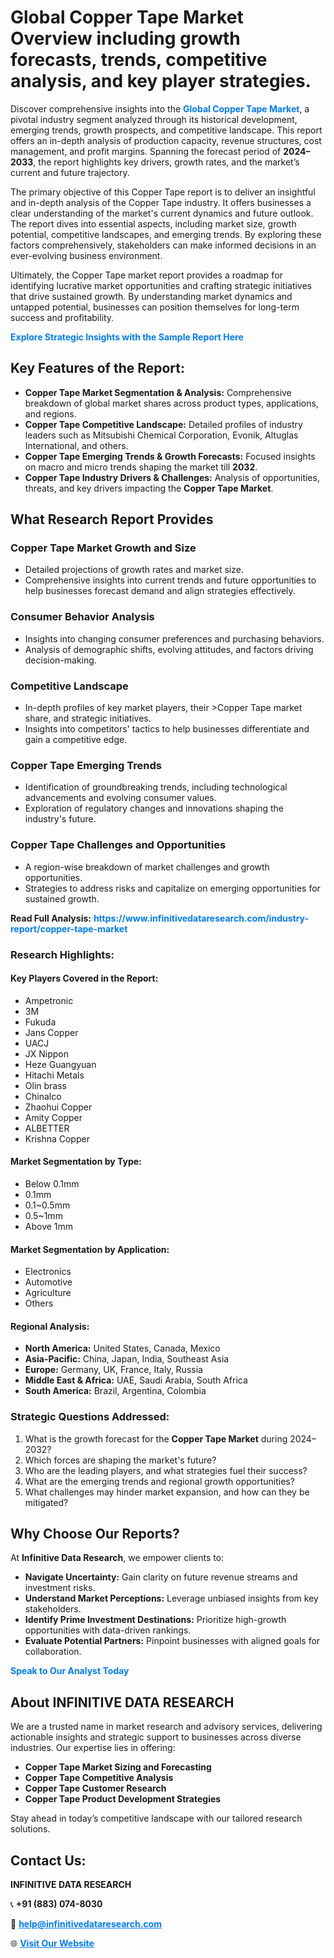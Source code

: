 <h1>Global Copper Tape Market Overview including growth forecasts, trends, competitive analysis, and key player strategies.</h1>
<p>
Discover comprehensive insights into the 
<a href="https://www.infinitivedataresearch.com/industry-report/copper-tape-market" rel="dofollow" style="color: #007BFF; text-decoration: none;"><strong>Global Copper Tape Market</strong></a>, a pivotal industry segment analyzed through its historical development, emerging trends, growth prospects, and competitive landscape. This report offers an in-depth analysis of production capacity, revenue structures, cost management, and profit margins. Spanning the forecast period of <strong>2024–2033</strong>, the report highlights key drivers, growth rates, and the market’s current and future trajectory.
</p>
<p>
The primary objective of this Copper Tape report is to deliver an insightful and in-depth analysis of the Copper Tape industry. It offers businesses a clear understanding of the market's current dynamics and future outlook. The report dives into essential aspects, including market size, growth potential, competitive landscapes, and emerging trends. By exploring these factors comprehensively, stakeholders can make informed decisions in an ever-evolving business environment.
</p>
<p>
Ultimately, the Copper Tape market report provides a roadmap for identifying lucrative market opportunities and crafting strategic initiatives that drive sustained growth. By understanding market dynamics and untapped potential, businesses can position themselves for long-term success and profitability.
</p>
<p>
<a href="https://www.infinitivedataresearch.com/request-sample/reportId=106130" style="color: #007BFF; text-decoration: none;"><strong>Explore Strategic Insights with the Sample Report Here</strong></a>
</p>

<h2>Key Features of the Report:</h2>
<ul>
<li><strong>Copper Tape Market Segmentation & Analysis:</strong> Comprehensive breakdown of global market shares across product types, applications, and regions.</li>
<li><strong>Copper Tape Competitive Landscape:</strong> Detailed profiles of industry leaders such as Mitsubishi Chemical Corporation, Evonik, Altuglas International, and others.</li>
<li><strong>Copper Tape Emerging Trends & Growth Forecasts:</strong> Focused insights on macro and micro trends shaping the market till <strong>2032</strong>.</li>
<li><strong>Copper Tape Industry Drivers & Challenges:</strong> Analysis of opportunities, threats, and key drivers impacting the <strong>Copper Tape Market</strong>.</li>
</ul>

<h2>What Research Report Provides</h2>
<h3>Copper Tape Market Growth and Size</h3>
<ul>
<li>Detailed projections of growth rates and market size.</li>
<li>Comprehensive insights into current trends and future opportunities to help businesses forecast demand and align strategies effectively.</li>
</ul>

<h3>Consumer Behavior Analysis</h3>
<ul>
<li>Insights into changing consumer preferences and purchasing behaviors.</li>
<li>Analysis of demographic shifts, evolving attitudes, and factors driving decision-making.</li>
</ul>

<h3>Competitive Landscape</h3>
<ul>
<li>In-depth profiles of key market players, their >Copper Tape market share, and strategic initiatives.</li>
<li>Insights into competitors' tactics to help businesses differentiate and gain a competitive edge.</li>
</ul>

<h3>Copper Tape Emerging Trends</h3>
<ul>
<li>Identification of groundbreaking trends, including technological advancements and evolving consumer values.</li>
<li>Exploration of regulatory changes and innovations shaping the industry's future.</li>
</ul>

<h3>Copper Tape Challenges and Opportunities</h3>
<ul>
<li>A region-wise breakdown of market challenges and growth opportunities.</li>
<li>Strategies to address risks and capitalize on emerging opportunities for sustained growth.</li>
</ul>
<p><strong>Read Full Analysis:</strong> <a href="https://www.infinitivedataresearch.com/industry-report/copper-tape-market" rel="dofollow" style="color: #007BFF; text-decoration: none;"><strong>https://www.infinitivedataresearch.com/industry-report/copper-tape-market</strong></a></p>
<h3>Research Highlights:</h3>
<h4>Key Players Covered in the Report:</h4>
<ul><li>Ampetronic</li><li>3M</li><li>Fukuda</li><li>Jans Copper</li><li>UACJ</li><li>JX Nippon</li><li>Heze Guangyuan</li><li>Hitachi Metals</li><li>Olin brass</li><li>Chinalco</li><li>Zhaohui Copper</li><li>Amity Copper</li><li>ALBETTER</li><li>Krishna Copper</li></ul>
<h4>Market Segmentation by Type:</h4>
<ul><li>Below 0.1mm</li><li>0.1mm</li><li>0.1~0.5mm</li><li>0.5~1mm</li><li>Above 1mm</li></ul>
<h4>Market Segmentation by Application:</h4>
<ul><li>Electronics</li><li>Automotive</li><li>Agriculture</li><li>Others</li></ul>

<h4>Regional Analysis:</h4>
<ul>
<li><strong>North America:</strong> United States, Canada, Mexico</li>
<li><strong>Asia-Pacific:</strong> China, Japan, India, Southeast Asia</li>
<li><strong>Europe:</strong> Germany, UK, France, Italy, Russia</li>
<li><strong>Middle East & Africa:</strong> UAE, Saudi Arabia, South Africa</li>
<li><strong>South America:</strong> Brazil, Argentina, Colombia</li>
</ul>

<h3>Strategic Questions Addressed:</h3>
<ol>
<li>What is the growth forecast for the <strong>Copper Tape Market</strong> during 2024–2032?</li>
<li>Which forces are shaping the market's future?</li>
<li>Who are the leading players, and what strategies fuel their success?</li>
<li>What are the emerging trends and regional growth opportunities?</li>
<li>What challenges may hinder market expansion, and how can they be mitigated?</li>
</ol>

<h2>Why Choose Our Reports?</h2>
<p>At <strong>Infinitive Data Research</strong>, we empower clients to:</p>
<ul>
<li><strong>Navigate Uncertainty:</strong> Gain clarity on future revenue streams and investment risks.</li>
<li><strong>Understand Market Perceptions:</strong> Leverage unbiased insights from key stakeholders.</li>
<li><strong>Identify Prime Investment Destinations:</strong> Prioritize high-growth opportunities with data-driven rankings.</li>
<li><strong>Evaluate Potential Partners:</strong> Pinpoint businesses with aligned goals for collaboration.</li>
</ul>
<p><a href="https://www.infinitivedataresearch.com/industry-report/copper-tape-market" rel="dofollow" style="color: #007BFF; text-decoration: none;"><strong>Speak to Our Analyst Today</strong></a></p>

<h2>About INFINITIVE DATA RESEARCH</h2>
<p>We are a trusted name in market research and advisory services, delivering actionable insights and strategic support to businesses across diverse industries. Our expertise lies in offering:</p>
<ul>
<li><strong>Copper Tape Market Sizing and Forecasting</strong></li>
<li><strong>Copper Tape Competitive Analysis</strong></li>
<li><strong>Copper Tape Customer Research</strong></li>
<li><strong>Copper Tape Product Development Strategies</strong></li>
</ul>
<p>Stay ahead in today’s competitive landscape with our tailored research solutions.</p>

<h2>Contact Us:</h2>
<p><strong>INFINITIVE DATA RESEARCH</strong></p>
<p>📞 <strong>+91 (883) 074-8030</strong></p>
<p>📧 <strong><a href="mailto:help@infinitivedataresearch.com" style="color: #007BFF;">help@infinitivedataresearch.com</a></strong></p>
<p>🌐 <strong><a href="https://www.infinitivedataresearch.com" rel="dofollow" style="color: #007BFF;">Visit Our Website</a></strong></p>
